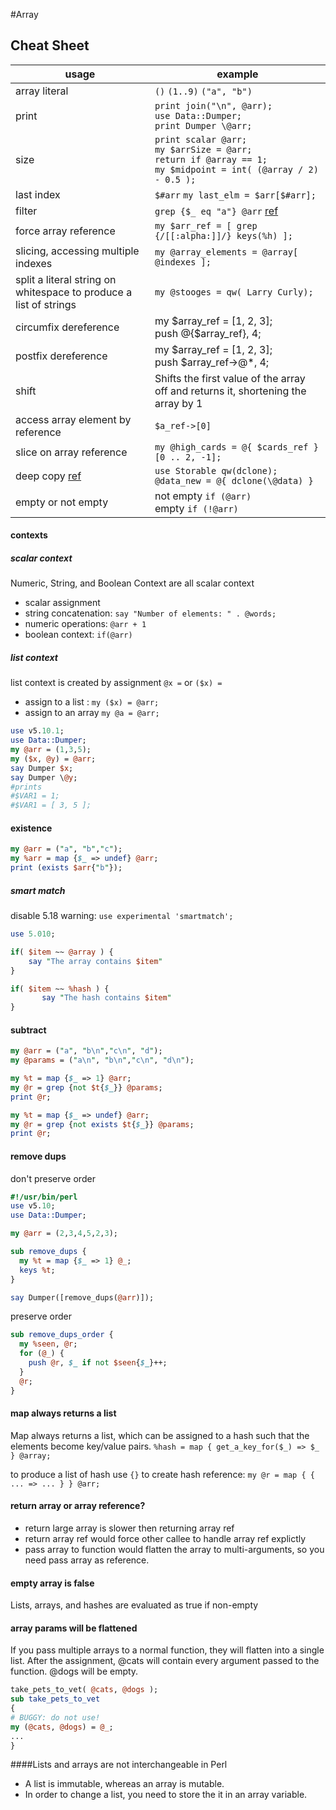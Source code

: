 #Array

## Cheat Sheet

|usage|example|
| ------------- | ------------- |
|array literal  | `()` `(1..9)` `("a", "b")`  |
|print | `print join("\n", @arr);` <br> `use Data::Dumper;` <br> `print Dumper \@arr;` |
|size| `print scalar @arr;` <br> `my $arrSize = @arr;` <br> `return if @array == 1;` <br> `my $midpoint = int( (@array / 2) - 0.5 );`|
|last index| `$#arr` `my last_elm = $arr[$#arr];`|
|filter| `grep {$_ eq "a"} @arr` [ref](http://perldoc.perl.org/functions/grep.html)|
|force array reference|	`my $arr_ref = [ grep {/[[:alpha:]]/} keys(%h) ];`|
|slicing, accessing multiple indexes| `my @array_elements = @array[ @indexes ];`|
|split a literal string on whitespace to produce a list of strings|`my @stooges = qw( Larry Curly);`|
|circumfix dereference|my $array_ref = [1, 2, 3]; <br> push @{$array_ref}, 4;|
|postfix dereference|my $array_ref = [1, 2, 3]; <br> push $array_ref->@*, 4;|
|shift| Shifts the first value of the array off and returns it, shortening the array by 1|
|access array element by reference| `$a_ref->[0]`|
|slice on array reference|`my @high_cards = @{ $cards_ref }[0 .. 2, -1];`|
|deep copy [ref](http://perldoc.perl.org/perlfaq4.html#How-do-I-print-out-or-copy-a-recursive-data-structure%3f)|`use Storable qw(dclone);` <br> `@data_new = @{ dclone(\@data) }`|
|empty or not empty| not empty `if (@arr)` <br> empty `if (!@arr)`|

#### contexts
##### scalar context
Numeric, String, and Boolean Context are all scalar context
- scalar assignment
- string concatenation: `say "Number of elements: " . @words;`
- numeric operations:  `@arr + 1`
- boolean context: `if(@arr)`
##### list context
list context is created by assignment `@x =` or `($x) =`
- assign to a list : `my ($x) = @arr;`
- assign to an array `my @a = @arr;`

```perl
use v5.10.1;
use Data::Dumper;
my @arr = (1,3,5);
my ($x, @y) = @arr;
say Dumper $x;
say Dumper \@y;
#prints
#$VAR1 = 1;
#$VAR1 = [ 3, 5 ];
```

#### existence

```perl
my @arr = ("a", "b","c");
my %arr = map {$_ => undef} @arr;
print (exists $arr{"b"});
```

##### smart match
disable 5.18 warning: `use experimental 'smartmatch';`
```perl
use 5.010;

if( $item ~~ @array ) {
	say "The array contains $item"
}

if( $item ~~ %hash ) {
       say "The hash contains $item"
}
```

#### subtract

```perl
my @arr = ("a", "b\n","c\n", "d");
my @params = ("a\n", "b\n","c\n", "d\n");

my %t = map {$_ => 1} @arr;
my @r = grep {not $t{$_}} @params;
print @r;

my %t = map {$_ => undef} @arr;
my @r = grep {not exists $t{$_}} @params;
print @r;
```

#### remove dups
don't preserve order

```perl
#!/usr/bin/perl
use v5.10;
use Data::Dumper;

my @arr = (2,3,4,5,2,3);

sub remove_dups {
  my %t = map {$_ => 1} @_;
  keys %t;
}

say Dumper([remove_dups(@arr)]);
```

preserve order

```perl
sub remove_dups_order {
  my %seen, @r;
  for (@_) {
    push @r, $_ if not $seen{$_}++;
  }
  @r;
}
  ```

#### map always returns a list
Map always returns a list, which can be assigned to a hash such
that the elements become key/value pairs. 
`%hash = map { get_a_key_for($_) => $_ } @array;`

to produce a list of hash use `{}` to create hash reference:
`my @r = map { { ... => ... } } @arr;`

#### return array or array reference?
- return large array is slower then returning array ref
- return array ref would force other callee to handle array ref explictly 
- pass array to function would flatten the array to multi-arguments, so you need pass array as reference.

#### empty array is false
Lists, arrays, and hashes are evaluated as true if non-empty

#### array params will be flattened
If you pass multiple arrays to a normal function, they will flatten into a single list.
After the assignment, @cats will contain every argument passed to the function.@dogs will be empty.

```perl
take_pets_to_vet( @cats, @dogs );sub take_pets_to_vet{# BUGGY: do not use!my (@cats, @dogs) = @_;...}
```

####Lists and arrays are not interchangeable in Perl
- A list is immutable, whereas an array is mutable. 
- In order to change a list, you need to store the it in an array variable.

